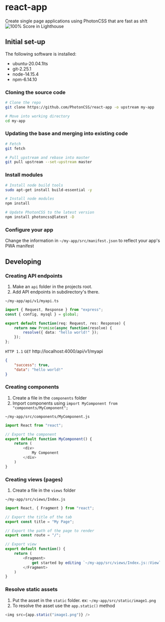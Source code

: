 # react-app
Create single page applications using PhotonCSS that are fast as sh!t
![100% Score in Lighthouse](https://i.ibb.co/tctcbvR/ezgif-3-9a5c3774d3c5.gif)

## Initial set-up
The following software is installed:
* ubuntu-20.04.1lts
* git-2.25.1
* node-14.15.4
* npm-6.14.10

### Cloning the source code
```bash
# Clone the repo
git clone https://github.com/PhotonCSS/react-app -o upstream my-app

# Move into working directory
cd my-app
```

### Updating the base and merging into existing code
```bash
# Fetch
git fetch

# Pull upstream and rebase into master
git pull upstream --set-upstream master
```

### Install modules
```bash
# Install node build tools
sudo apt-get install build-essential -y

# Install node modules
npm install

# Update PhotonCSS to the latest version
npm install photoncss@latest -D
```
### Configure your app
Change the information in `~/my-app/src/manifest.json` to reflect your app's PWA manifest

## Developing

### Creating API endpoints
1. Make an `api` folder in the projects root.
2. Add API endpoints in subdirectory's there.

`~/my-app/api/v1/myapi.ts`
```typescript
import { Request, Response } from "express";
const { config, mysql } = global;

export default function(req: Request, res: Response) {
    return new Promise(async function(resolve) {
        resolve({ data: "hello world!" });
    });
};
```

`HTTP 1.1` `GET` http://localhost:4000/api/v1/myapi
```json
{
    "success": true,
    "data": "hello world!"
}
```

### Creating components
1. Create a file in the `components` folder
2. Import components using `import MyComponent from "components/MyComponent";`

`~/my-app/src/components/MyComponent.js`
```js
import React from "react";

// Export the component
export default function MyComponent() {
	return (
		<div>
			My Component
		</div>
	)
}
```

### Creating views (pages)
1. Create a file in the `views` folder

`~/my-app/src/views/Index.js`
```js
import React, { Fragment } from "react";

// Export the title of the tab
export const title = "My Page";

// Export the path of the page to render
export const route = "/";

// Export view
export default function() {
	return (
		<Fragment>
			get started by editing `~/my-app/src/views/Index.js::View`
		</Fragment>
	)
}
```

### Resolve static assets
1. Put the asset in the `static` folder. ex: `~/my-app/src/static/image1.png`
2. To resolve the asset use the `app.static()` method

```js
<img src={app.static("image1.png")} />
```
